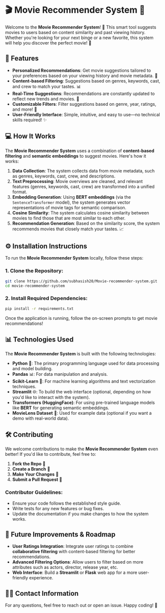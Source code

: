 
# 🎬 **Movie Recommender System** 🎥

Welcome to the **Movie Recommender System**! 🍿 This smart tool suggests movies to users based on content similarity and past viewing history. Whether you're looking for your next binge or a new favorite, this system will help you discover the perfect movie! 🎉

## 🚀 **Features**

* **Personalized Recommendations**: Get movie suggestions tailored to your preferences based on your viewing history and movie metadata. 🎥
* **Content-based Filtering**: Suggestions based on genres, keywords, cast, and crew to match your tastes. 📊
* **Real-Time Suggestions**: Recommendations are constantly updated to reflect new trends and movies. 🔄
* **Customizable Filters**: Filter suggestions based on genre, year, ratings, and more! 🔎
* **User-Friendly Interface**: Simple, intuitive, and easy to use—no technical skills required! ✨

## 💻 **How It Works**

The **Movie Recommender System** uses a combination of **content-based filtering** and **semantic embeddings** to suggest movies. Here's how it works:

1. **Data Collection**: The system collects data from movie metadata, such as genres, keywords, cast, crew, and descriptions.
2. **Text Preprocessing**: Movie overviews are cleaned, and relevant features (genres, keywords, cast, crew) are transformed into a unified format.
3. **Embedding Generation**: Using **BERT embeddings** (via the `SentenceTransformer` model), the system generates vector representations of movie tags for semantic comparison.
4. **Cosine Similarity**: The system calculates cosine similarity between movies to find those that are most similar to each other.
5. **Recommendation Generation**: Based on the similarity score, the system recommends movies that closely match your tastes. 📈

## ⚙️ **Installation Instructions**

To run the **Movie Recommender System** locally, follow these steps:

### 1. Clone the Repository:

```bash
git clone https://github.com/subhasish20/Movie-recommender-system.git
cd movie-recommender-system
```

### 2. Install Required Dependencies:

```bash
pip install -r requirements.txt
```

Once the application is running, follow the on-screen prompts to get movie recommendations!

## 📊 **Technologies Used**

The **Movie Recommender System** is built with the following technologies:

* **Python** 🐍: The primary programming language used for data processing and model building.
* **Pandas** 📊: For data manipulation and analysis.
* **Scikit-Learn** 🤖: For machine learning algorithms and text vectorization techniques.
* **Streamlit** 🌐: To build the web interface (optional, depending on how you'd like to interact with the system).
* **Transformers (HuggingFace)**: For using pre-trained language models like **BERT** for generating semantic embeddings.
* **MovieLens Dataset** 🎥: Used for example data (optional if you want a demo with real-world data).

## 🛠️ **Contributing**

We welcome contributions to make the **Movie Recommender System** even better! If you'd like to contribute, feel free to:

1. **Fork the Repo** 🔨
2. **Create a Branch** 🌱
3. **Make Your Changes** 🔧
4. **Submit a Pull Request** 🚀

### **Contributor Guidelines:**

* Ensure your code follows the established style guide.
* Write tests for any new features or bug fixes.
* Update the documentation if you make changes to how the system works.

## 🌱 **Future Improvements & Roadmap**

* **User Ratings Integration**: Integrate user ratings to combine **collaborative filtering** with content-based filtering for better recommendations.
* **Advanced Filtering Options**: Allow users to filter based on more attributes such as actors, director, release year, etc.
* **Web Interface**: Build a **Streamlit** or **Flask** web app for a more user-friendly experience.

## 👩‍💻 **Contact Information**

For any questions, feel free to reach out or open an issue. Happy coding! 🚀

